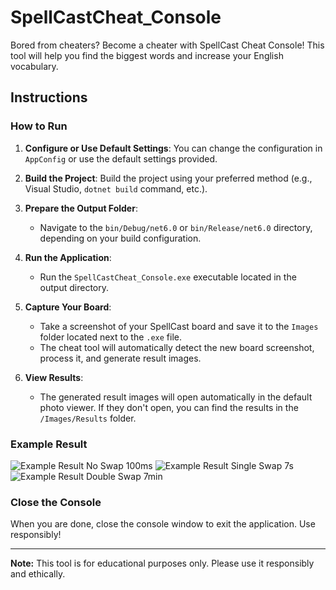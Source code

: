 # SpellCastCheat_Console

Bored from cheaters? Become a cheater with SpellCast Cheat Console! This tool will help you find the biggest words and increase your English vocabulary.

## Instructions

### How to Run

1. **Configure or Use Default Settings**: You can change the configuration in `AppConfig` or use the default settings provided.

2. **Build the Project**: Build the project using your preferred method (e.g., Visual Studio, `dotnet build` command, etc.).

3. **Prepare the Output Folder**:
   - Navigate to the `bin/Debug/net6.0` or `bin/Release/net6.0` directory, depending on your build configuration.

4. **Run the Application**:
   - Run the `SpellCastCheat_Console.exe` executable located in the output directory.

5. **Capture Your Board**:
   - Take a screenshot of your SpellCast board and save it to the `Images` folder located next to the `.exe` file.
   - The cheat tool will automatically detect the new board screenshot, process it, and generate result images.

6. **View Results**:
   - The generated result images will open automatically in the default photo viewer. If they don't open, you can find the results in the `/Images/Results` folder.

### Example Result

![Example Result No Swap 100ms](examples/ex_no_swap.png)
![Example Result Single Swap 7s](examples/ex_single_swap.png)
![Example Result Double Swap 7min](examples/ex_double_swap.png)

### Close the Console

When you are done, close the console window to exit the application. Use responsibly!

---

**Note:** This tool is for educational purposes only. Please use it responsibly and ethically.
